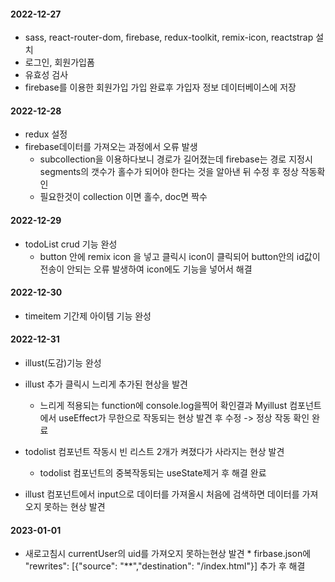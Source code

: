 #### 2022-12-27 
 - sass, react-router-dom, firebase, redux-toolkit, remix-icon, reactstrap 설치
 - 로그인, 회원가입폼 
 - 유효성 검사
 - firebase를 이용한 회원가입 가입 완료후 가입자 정보 데이터베이스에 저장

#### 2022-12-28
  - redux 설정
  - firebase데이터를 가져오는 과정에서 오류 발생
    * subcollection을 이용하다보니 경로가 길어졌는데 firebase는 경로 지정시 segments의 갯수가 홀수가 되어야 한다는 것을 알아낸 뒤 수정 후 정상 작동확인
    * 필요한것이 collection 이면 홀수, doc면 짝수

#### 2022-12-29
  - todoList crud 기능 완성
    * button 안에 remix icon 을 넣고 클릭시 icon이 클릭되어 button안의 id값이 전송이 안되는 오류 발생하여 icon에도 기능을 넣어서 해결
  
#### 2022-12-30
  - timeitem 기간제 아이템 기능 완성

#### 2022-12-31
  - illust(도감)기능 완성

  - illust 추가 클릭시 느리게 추가된 현상을 발견
    * 느리게 적용되는 function에 console.log을찍어 확인결과 Myillust 컴포넌트에서 useEffect가 무한으로 작동되는 현상 발견 후 수정 -> 정상 작동 확인 완료
  
  - todolist 컴포넌트 작동시 빈 리스트 2개가 켜졌다가 사라지는 현상 발견
    * todolist 컴포넌트의 중복작동되는 useState제거 후 해결 완료
  
  - illust 컴포넌트에서 input으로 데이터를 가져올시 처음에 검색하면 데이터를 가져오지 못하는 현상 발견

#### 2023-01-01
   - 새로고침시 currentUser의 uid를 가져오지 못하는현상 발견
    * firbase.json에  "rewrites": [{"source": "**","destination": "/index.html"}] 추가 후 해결